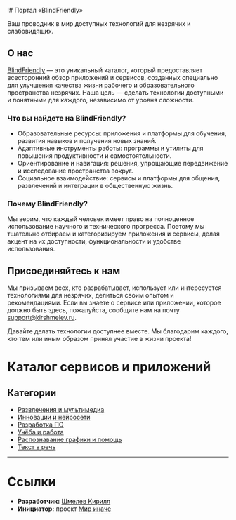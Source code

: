 l# Портал «BlindFriendly»

Ваш проводник в мир доступных технологий для незрячих и слабовидящих.

## О нас

[BlindFriendly](https://blindfriendly.ru/) — это уникальный каталог, который предоставляет всесторонний обзор приложений и сервисов, созданных специально для улучшения качества жизни рабочего и образовательного пространства незрячих. Наша цель — сделать технологии доступными и понятными для каждого, независимо от уровня сложности.

### Что вы найдете на BlindFriendly?

- Образовательные ресурсы: приложения и платформы для обучения, развития навыков и получения новых знаний.
- Адаптивные инструменты работы: программы и утилиты для повышения продуктивности и самостоятельности.
- Ориентирование и навигация: решения, упрощающие передвижение и исследование пространства вокруг.
- Социальное взаимодействие: сервисы и платформы для общения, развлечений и интеграции в общественную жизнь.

### Почему BlindFriendly?

Мы верим, что каждый человек имеет право на полноценное использование научного и технического прогресса. Поэтому мы тщательно отбираем и категоризируем приложения и сервисы, делая акцент на их доступности, функциональности и удобстве использования.

## Присоединяйтесь к нам

Мы призываем всех, кто разрабатывает, использует или интересуется технологиями для незрячих, делиться своим опытом и рекомендациями. Если вы знаете о сервисе или приложении, которое должно быть здесь, пожалуйста, сообщите нам на почту [support@kirshmelev.ru](mailto://support@kirshmelev.ru).

Давайте делать технологии доступнее вместе. Мы благодарим каждого, кто тем или иным образом принял участие в жизни проекта!

# Каталог сервисов и приложений

## Категории

- [Развлечения и мультимедиа](/docs/entertainment.md)
- [Инновации и нейросети](/innovations/)
- [Разработка ПО](/it/)
- [Учёба и работа](/study/)
- [Распознавание графики и помощь](/vision/)
- [Текст в речь](/texttospeach/)

---

# Ссылки

- **Разработчик:** [Шмелев Кирилл](https://kirshmelev.ru/)
- **Инициатор:** проект [Мир иначе](https://vk.com/mirnezryachih)